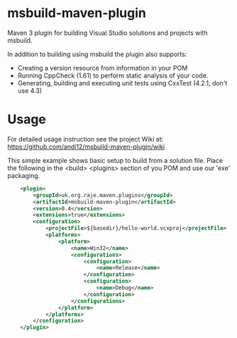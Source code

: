 msbuild-maven-plugin
====================

Maven 3 plugin for building Visual Studio solutions and projects with msbuild.

In addition to building using msbuild the plugin also supports:

* Creating a version resource from information in your POM
* Running CppCheck (1.61) to perform static analysis of your code.
* Generating, building and executing unit tests using CxxTest (4.2.1, don't use 4.3)

Usage
=====

For detailed usage instruction see the project Wiki at: 
https://github.com/andi12/msbuild-maven-plugin/wiki

This simple example shows basic setup to build from a solution file. 
Place the following in the &lt;build&gt; &lt;plugins&gt; section of you POM and
use our 'exe' packaging.

```xml
    <plugin>
        <groupId>uk.org.raje.maven.plugins</groupId>
        <artifactId>msbuild-maven-plugin</artifactId>
        <version>0.4</version>
        <extensions>true</extensions>
        <configuration>
            <projectFile>${basedir}/hello-world.vcxproj</projectFile>
            <platforms>
                <platform>
                    <name>Win32</name>
                    <configurations>
                        <configuration>
                            <name>Release</name>
                        </configuration>
                        <configuration>
                            <name>Debug</name>
                        </configuration>
                    </configurations>
                </platform>
            </platforms>
        </configuration>
    </plugin>
```
